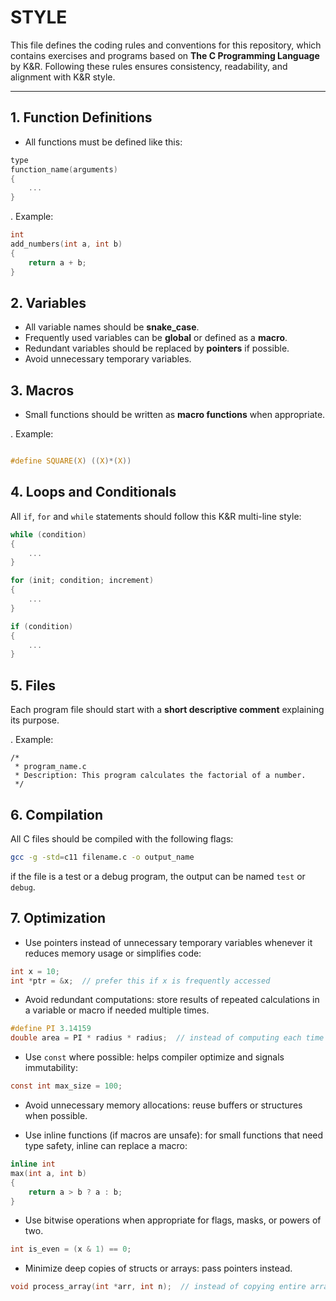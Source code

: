 # STYLE

This file defines the coding rules and conventions for this repository, which contains exercises
and programs based on **The C Programming Language** by K&R.
Following these rules ensures consistency, readability, and alignment with K&R style.

---

## 1. Function Definitions
- All functions must be defined like this:

```c
type
function_name(arguments)
{
    ...
}
```

. Example:

```c
int
add_numbers(int a, int b)
{
    return a + b;
}
```

## 2. Variables
- All variable names should be **snake_case**.
- Frequently used variables can be **global** or defined as a **macro**.
- Redundant variables should be replaced by **pointers** if possible.
- Avoid unnecessary temporary variables.

## 3. Macros

- Small functions should be written as **macro functions** when appropriate.

. Example:

```c

#define SQUARE(X) ((X)*(X))

```

## 4. Loops and Conditionals

All `if`, `for` and `while` statements should follow this K&R multi-line style:

```c
while (condition) 
{
    ...
}

for (init; condition; increment)
{
    ...
}

if (condition)
{
    ...
}
```

## 5. Files

Each program file should start with a **short descriptive comment** explaining its 
purpose.

. Example: 
```
/*
 * program_name.c
 * Description: This program calculates the factorial of a number.
 */
```

## 6. Compilation

All C files should be compiled with the following flags:

```bash
gcc -g -std=c11 filename.c -o output_name
```

if the file is a test or a debug program, the output can be named `test` or `debug`.

## 7. Optimization

- Use pointers instead of unnecessary temporary variables whenever it reduces memory usage or simplifies code:

```c
int x = 10;
int *ptr = &x;  // prefer this if x is frequently accessed
```
- Avoid redundant computations: store results of repeated calculations in a variable or macro if needed multiple times.

```c
#define PI 3.14159
double area = PI * radius * radius;  // instead of computing each time
```

- Use `const` where possible: helps compiler optimize and signals immutability:

```c
const int max_size = 100;
```
- Avoid unnecessary memory allocations: reuse buffers or structures when possible.

- Use inline functions (if macros are unsafe): for small functions that need type safety, inline can replace a macro:

```c
inline int
max(int a, int b)
{
    return a > b ? a : b;
}
```

- Use bitwise operations when appropriate for flags, masks, or powers of two.

```c
int is_even = (x & 1) == 0;
```

- Minimize deep copies of structs or arrays: pass pointers instead.
```c
void process_array(int *arr, int n);  // instead of copying entire array
```
